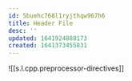 ```yaml
---
id: 5buehc768l1ryjthqw967h6
title: Header File
desc: ''
updated: 1641924888173
created: 1641373455831
---
```


![[s.l.cpp.preprocessor-directives]]
